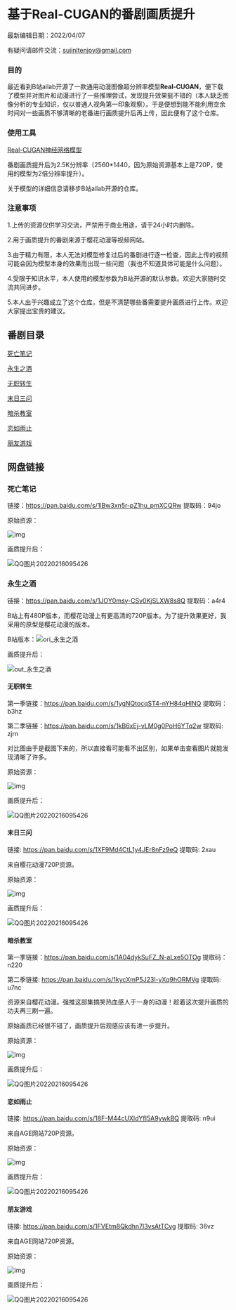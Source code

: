 # 基于**Real-CUGAN**的番剧画质提升

最新编辑日期：2022/04/07

有疑问请邮件交流：sujinltenjoy@gmail.com

### 目的

最近看到B站ailab开源了一款通用动漫图像超分辨率模型**Real-CUGAN**，便下载了模型并对图片和动漫进行了一些推理尝试，发现提升效果挺不错的（本人缺乏图像分析的专业知识，仅以普通人视角第一印象观察）。于是便想到能不能利用空余时间对一些画质不够清晰的老番进行画质提升后再上传，因此便有了这个仓库。

### 使用工具

[Real-CUGAN神经网络模型](https://github.com/bilibili/ailab/tree/main/Real-CUGAN)

番剧画质提升后为2.5K分辨率（2560\*1440，因为原始资源基本上是720P，使用的模型为2倍分辨率提升）。

关于模型的详细信息请移步B站ailab开源的仓库。

### 注意事项

1.上传的资源仅供学习交流，严禁用于商业用途，请于24小时内删除。

2.用于画质提升的番剧来源于樱花动漫等视频网站。

3.由于精力有限，本人无法对模型修复过后的番剧进行逐一检查，因此上传的视频可能会因为模型本身的效果而出现一些问题（我也不知道具体可能是什么问题）。

4.受限于知识水平，本人使用的模型参数为B站开源的默认参数。欢迎大家随时交流共同进步。

5.本人出于兴趣成立了这个仓库，但是不清楚哪些番需要提升画质进行上传。欢迎大家提出宝贵的建议。

## 番剧目录

[死亡笔记](#死亡笔记)

[永生之酒](#永生之酒)

[无职转生](#无职转生)

[末日三问](#末日三问)

[暗杀教室](#暗杀教室)

[恋如雨止](#恋如雨止)

[朋友游戏](#朋友游戏)

## 网盘链接

### 死亡笔记

链接：https://pan.baidu.com/s/1lBw3xn5r-pZ1hu_pmXCQRw	提取码：94jo

原始资源：

![img](/comparison/ori_死亡笔记.png)

画质提升后：

![QQ图片20220216095426](/comparison/out_死亡笔记.png)

### 永生之酒

链接：https://pan.baidu.com/s/1JOY0msy-CSv0KjSLXW8s8Q	 提取码：a4r4

B站上有480P版本，而樱花动漫上有更高清的720P版本。为了提升效果更好，我采用的原型是樱花动漫的版本。

B站版本：![ori_永生之酒](/comparison/ori_永生之酒.png)

画质提升后：

![out_永生之酒](/comparison/out_永生之酒.png)

#### 无职转生

第一季链接：https://pan.baidu.com/s/1ygNQtocqST4-nYH84qHINQ	 提取码：b3hz

第二季链接：https://pan.baidu.com/s/1kB6xEj-vLM0g0PoH6YTq2w  提取码: zjrn

对比图由于是截图下来的，所以直接看可能看不出区别，如果单击查看图片就能发现清晰了许多。

原始资源：

![img](/comparison/ori_无职转生.png)

画质提升后：

![QQ图片20220216095426](/comparison/out_无职转生.png)

#### 末日三问

链接: https://pan.baidu.com/s/1XF9Md4CtL1y4JEr8nFz9eQ	 提取码: 2xau

来自樱花动漫720P资源。

原始资源：

![img](/comparison/ori_末日三问.png)

画质提升后：

![QQ图片20220216095426](/comparison/out_末日三问.png)

#### 暗杀教室

第一季链接：https://pan.baidu.com/s/1A04dykSuFZ_N-aLxe5OTOg   提取码：n220

第二季链接: https://pan.baidu.com/s/1kycXmP5J23l-yXq9hORMVg   提取码: u7nc

资源来自樱花动漫。强推这部集搞笑热血感人于一身的动漫！趁着这次提升画质的功夫再三刷一遍。

原始画质已经很不错了，画质提升后观感应该有进一步提升。

原始资源：

![img](/comparison/ori_暗杀教室.png)

画质提升后：

![QQ图片20220216095426](/comparison/out_暗杀教室.png)

#### 恋如雨止

链接: https://pan.baidu.com/s/18F-M44cUXldYfI5A9ywkBQ 	提取码: n9ui

来自AGE网站720P资源。

原始资源：

![img](/comparison/ori_恋如雨止.png)

画质提升后：

![QQ图片20220216095426](/comparison/out_恋如雨止.png)

#### 朋友游戏

链接: https://pan.baidu.com/s/1FVEtm8Qkdhn7l3vsAtTCyg 	提取码: 36vz 

来自AGE网站720P资源。

原始资源：

![img](/comparison/ori_朋友游戏.png)

画质提升后：

![QQ图片20220216095426](/comparison/out_朋友游戏.png)

